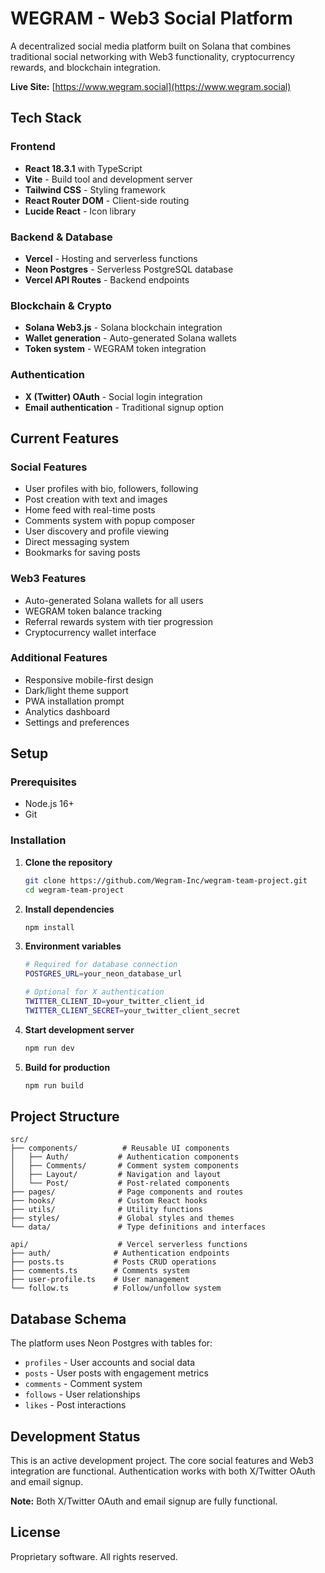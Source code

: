 # WEGRAM - Web3 Social Platform

A decentralized social media platform built on Solana that combines traditional social networking with Web3 functionality, cryptocurrency rewards, and blockchain integration.

**Live Site:** [https://www.wegram.social](https://www.wegram.social)

<!-- Force rebuild with VITE environment variables -->

## Tech Stack

### Frontend
- **React 18.3.1** with TypeScript
- **Vite** - Build tool and development server
- **Tailwind CSS** - Styling framework
- **React Router DOM** - Client-side routing
- **Lucide React** - Icon library

### Backend & Database
- **Vercel** - Hosting and serverless functions
- **Neon Postgres** - Serverless PostgreSQL database
- **Vercel API Routes** - Backend endpoints

### Blockchain & Crypto
- **Solana Web3.js** - Solana blockchain integration
- **Wallet generation** - Auto-generated Solana wallets
- **Token system** - WEGRAM token integration

### Authentication
- **X (Twitter) OAuth** - Social login integration
- **Email authentication** - Traditional signup option

## Current Features

### Social Features
- User profiles with bio, followers, following
- Post creation with text and images
- Home feed with real-time posts
- Comments system with popup composer
- User discovery and profile viewing
- Direct messaging system
- Bookmarks for saving posts

### Web3 Features
- Auto-generated Solana wallets for all users
- WEGRAM token balance tracking
- Referral rewards system with tier progression
- Cryptocurrency wallet interface

### Additional Features
- Responsive mobile-first design
- Dark/light theme support
- PWA installation prompt
- Analytics dashboard
- Settings and preferences

## Setup

### Prerequisites
- Node.js 16+
- Git

### Installation

1. **Clone the repository**
   ```bash
   git clone https://github.com/Wegram-Inc/wegram-team-project.git
   cd wegram-team-project
   ```

2. **Install dependencies**
   ```bash
   npm install
   ```

3. **Environment variables**
   ```bash
   # Required for database connection
   POSTGRES_URL=your_neon_database_url

   # Optional for X authentication
   TWITTER_CLIENT_ID=your_twitter_client_id
   TWITTER_CLIENT_SECRET=your_twitter_client_secret
   ```

4. **Start development server**
   ```bash
   npm run dev
   ```

5. **Build for production**
   ```bash
   npm run build
   ```

## Project Structure

```
src/
├── components/          # Reusable UI components
│   ├── Auth/           # Authentication components
│   ├── Comments/       # Comment system components
│   ├── Layout/         # Navigation and layout
│   └── Post/           # Post-related components
├── pages/              # Page components and routes
├── hooks/              # Custom React hooks
├── utils/              # Utility functions
├── styles/             # Global styles and themes
└── data/               # Type definitions and interfaces

api/                    # Vercel serverless functions
├── auth/              # Authentication endpoints
├── posts.ts           # Posts CRUD operations
├── comments.ts        # Comments system
├── user-profile.ts    # User management
└── follow.ts          # Follow/unfollow system
```

## Database Schema

The platform uses Neon Postgres with tables for:
- `profiles` - User accounts and social data
- `posts` - User posts with engagement metrics
- `comments` - Comment system
- `follows` - User relationships
- `likes` - Post interactions

## Development Status

This is an active development project. The core social features and Web3 integration are functional. Authentication works with both X/Twitter OAuth and email signup.

**Note:** Both X/Twitter OAuth and email signup are fully functional.

## License

Proprietary software. All rights reserved.

<!-- Force deployment - October 15 -->
